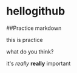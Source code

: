 # hellogithub
##Practice markdown

this is practice

what do you think?

it's *really* **really** important


